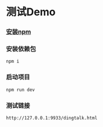# 测试Demo

### [安装npm](https://www.jianshu.com/p/39b4339a9b60)

### 安装依赖包
```$xslt
npm i
```

### 启动项目
```$xslt
npm run dev
```

### 测试链接
```$xslt
http://127.0.0.1:9933/dingtalk.html
```